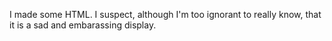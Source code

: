 I made some HTML. I suspect, although I'm too ignorant to really know, that it is a sad and embarassing display.